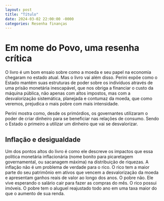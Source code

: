 ```yaml
---
layout: post
title: "Título"
date: 2024-03-02 22:00:00 -0000
categories: Resenha finanças
---
```


# Em nome do Povo, uma resenha crítica

O livro é um bom ensaio sobre como a moeda e seu papel na economia chegaram no estado atual.
Mas o livro vai além disso. Perini expõe como o Estado mantém suas estruturas de poder sobre os indivíduos através de uma prisão monetária inescapável, que nos obriga a financiar o custo da máquina pública, não apenas com altos impostos, mas com a desvalorização sistemática, planejada e contumaz da moeda, que como veremos, prejudica o mais pobre com mais intensidade.

Perini mostra como, desde os primórdios, os governantes utilizaram o poder de criar dinheiro para se beneficiar nas relações de consumo. Sendo o Estado o primeiro a utilizar um dinheiro que vai se desvalorizar.

## Inflação e desigualdade

Um dos pontos altos do livro é como ele descreve os impactos que essa politica monetária inflacionária (nome bonito para picaretagem governamental, ou sacanagem máxima) na distribuição de riquezas.
A inflação não é um problema de verdade para o rico. 
O rico tem a maior parte do seu patrimônio em ativos que vencem a desvalorização da moeda e apresentam ganhos reais de valor ao longo dos anos.
O pobre não. Ele vive esperando o salário cair para fazer as compras do mês. 
O rico possui imóveis. O pobre tem o aluguel reajustado todo ano em uma taxa maior do que o aumento de sua renda.

